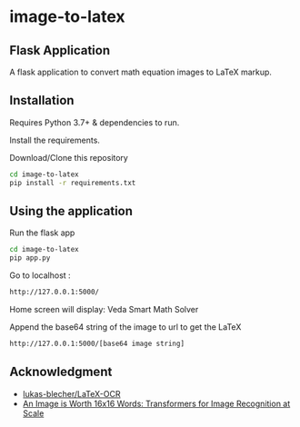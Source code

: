 # image-to-latex

## Flask Application

A flask application to convert math equation images to LaTeX markup.
## Installation

Requires Python 3.7+ & dependencies to run.

Install the requirements.

Download/Clone this repository
```sh
cd image-to-latex 
pip install -r requirements.txt
```

## Using the application

Run the flask app
```sh
cd image-to-latex 
pip app.py
```

Go to localhost : 
```sh 
http://127.0.0.1:5000/ 
```
Home screen will display: Veda Smart Math Solver

Append the base64 string of the image to url to get the LaTeX

```sh 
http://127.0.0.1:5000/[base64 image string]
```

## Acknowledgment
 - [lukas-blecher/LaTeX-OCR](https://github.com/lukas-blecher/LaTeX-OCR)
 - [An Image is Worth 16x16 Words: Transformers for Image Recognition at Scale](https://arxiv.org/abs/2010.11929)
 
